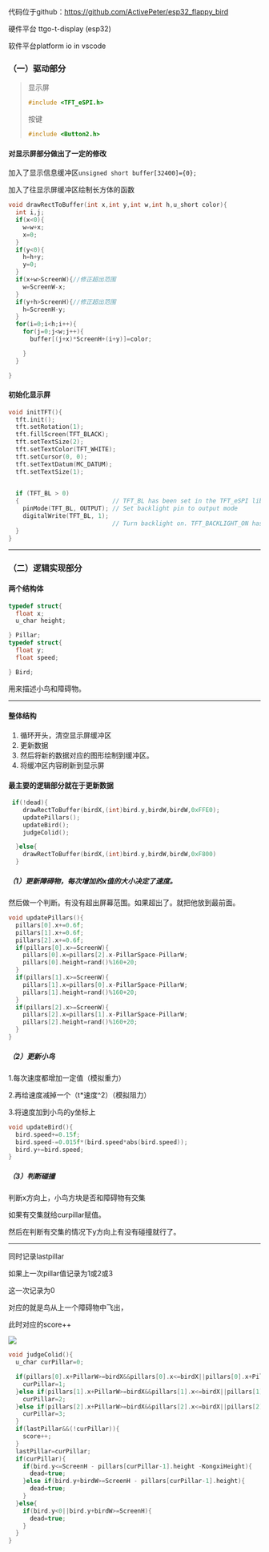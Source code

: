 代码位于github：https://github.com/ActivePeter/esp32_flappy_bird

硬件平台 ttgo-t-display (esp32)

软件平台platform io in vscode

### （一）驱动部分

> 显示屏
>
> ```c
> #include <TFT_eSPI.h>
> ```
>
> 按键
>
> ```c
> #include <Button2.h>
> ```

#### 对显示屏部分做出了一定的修改

加入了显示信息缓冲区`unsigned short buffer[32400]={0};`

加入了往显示屏缓冲区绘制长方体的函数

```c
void drawRectToBuffer(int x,int y,int w,int h,u_short color){
  int i,j;
  if(x<0){
    w=w+x;
    x=0;
  }
  if(y<0){
    h=h+y;
    y=0;
  }
  if(x+w>ScreenW){//修正超出范围
    w=ScreenW-x;
  }
  if(y+h>ScreenH){//修正超出范围
    h=ScreenH-y;
  }
  for(i=0;i<h;i++){
    for(j=0;j<w;j++){
      buffer[(j+x)*ScreenH+(i+y)]=color;

    }
  }

}
```

#### 初始化显示屏

```c
void initTFT(){
  tft.init();
  tft.setRotation(1);
  tft.fillScreen(TFT_BLACK);
  tft.setTextSize(2);
  tft.setTextColor(TFT_WHITE);
  tft.setCursor(0, 0);
  tft.setTextDatum(MC_DATUM);
  tft.setTextSize(1);
  

  if (TFT_BL > 0)
  {                          // TFT_BL has been set in the TFT_eSPI library in the User Setup file TTGO_T_Display.h
    pinMode(TFT_BL, OUTPUT); // Set backlight pin to output mode
    digitalWrite(TFT_BL, 1);
                             // Turn backlight on. TFT_BACKLIGHT_ON has been set in the TFT_eSPI library in the User Setup file TTGO_T_Display.h
  }
}
```



------

### （二）逻辑实现部分

#### 两个结构体

```c
typedef struct{
  float x;
  u_char height;

} Pillar;
typedef struct{
  float y;
  float speed;

} Bird;
```

用来描述小鸟和障碍物。

------

#### 整体结构

1. 循环开头，清空显示屏缓冲区
2. 更新数据
3. 然后将新的数据对应的图形绘制到缓冲区。
4. 将缓冲区内容刷新到显示屏

#### 最主要的逻辑部分就在于更新数据

```c
 if(!dead){
    drawRectToBuffer(birdX,(int)bird.y,birdW,birdW,0xFFE0);
    updatePillars();
    updateBird();
    judgeColid();

  }else{
    drawRectToBuffer(birdX,(int)bird.y,birdW,birdW,0xF800)
  }
```

##### （1）更新障碍物，每次增加的x值的大小决定了速度。

然后做一个判断。有没有超出屏幕范围。如果超出了。就把他放到最前面。

```c
void updatePillars(){
  pillars[0].x+=0.6f;
  pillars[1].x+=0.6f;
  pillars[2].x+=0.6f;
  if(pillars[0].x>=ScreenW){
    pillars[0].x=pillars[2].x-PillarSpace-PillarW;
    pillars[0].height=rand()%160+20;
  }
  if(pillars[1].x>=ScreenW){
    pillars[1].x=pillars[0].x-PillarSpace-PillarW;
    pillars[1].height=rand()%160+20;
  }
  if(pillars[2].x>=ScreenW){
    pillars[2].x=pillars[1].x-PillarSpace-PillarW;
    pillars[2].height=rand()%160+20;
  }
}
```

##### （2）更新小鸟

1.每次速度都增加一定值（模拟重力）

2.再给速度减掉一个（t*速度^2）（模拟阻力）

3.将速度加到小鸟的y坐标上

```c
void updateBird(){
  bird.speed+=0.15f;
  bird.speed-=0.015f*(bird.speed*abs(bird.speed));
  bird.y+=bird.speed;
}
```

##### （3）判断碰撞

判断x方向上，小鸟方块是否和障碍物有交集

如果有交集就给curpillar赋值。

然后在判断有交集的情况下y方向上有没有碰撞就行了。

------

同时记录lastpillar

如果上一次pillar值记录为1或2或3

这一次记录为0

对应的就是鸟从上一个障碍物中飞出，

此时对应的score++

![](https://img-blog.csdnimg.cn/20200418231549197.png)

```c
void judgeColid(){
  u_char curPillar=0;

  if(pillars[0].x+PillarW>=birdX&&pillars[0].x<=birdX||pillars[0].x+PillarW>=birdX+birdW&&pillars[0].x<=birdX+birdW){
    curPillar=1;
  }else if(pillars[1].x+PillarW>=birdX&&pillars[1].x<=birdX||pillars[1].x+PillarW>=birdX+birdW&&pillars[1].x<=birdX+birdW){
    curPillar=2;
  }else if(pillars[2].x+PillarW>=birdX&&pillars[2].x<=birdX||pillars[2].x+PillarW>=birdX+birdW&&pillars[2].x<=birdX+birdW){
    curPillar=3;
  }
  if(lastPillar&&(!curPillar)){
    score++;
  }
  lastPillar=curPillar;
  if(curPillar){
    if(bird.y<=ScreenH - pillars[curPillar-1].height -KongxiHeight){
      dead=true;
    }else if(bird.y+birdW>=ScreenH - pillars[curPillar-1].height){
      dead=true;
    }
  }else{
    if(bird.y<0||bird.y+birdW>=ScreenH){
      dead=true;
    }
  }
}
```

